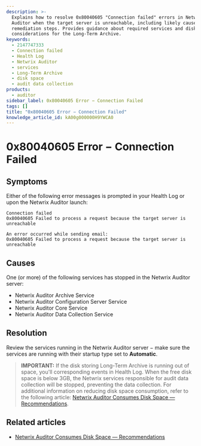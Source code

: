 ```yaml
---
description: >-
  Explains how to resolve 0x80040605 "Connection failed" errors in Netwrix
  Auditor when the target server is unreachable, including likely causes and
  remediation steps. Provides guidance about required services and disk space
  considerations for the Long-Term Archive.
keywords:
  - 2147747333
  - Connection failed
  - Health Log
  - Netwrix Auditor
  - services
  - Long-Term Archive
  - disk space
  - audit data collection
products:
  - auditor
sidebar_label: 0x80040605 Error − Connection Failed
tags: []
title: "0x80040605 Error − Connection Failed"
knowledge_article_id: kA00g000000H9YWCA0
---
```


# 0x80040605 Error − Connection Failed

## Symptoms

Either of the following error messages is prompted in your Health Log or upon the Netwrix Auditor launch:

```text
Connection failed
0x80040605 Failed to process a request because the target server is unreachable
```

```text
An error occurred while sending email:
0x80040605 Failed to process a request because the target server is unreachable
```

## Causes

One (or more) of the following services has stopped in the Netwrix Auditor server:

- Netwrix Auditor Archive Service
- Netwrix Auditor Configuration Server Service
- Netwrix Auditor Core Service
- Netwrix Auditor Data Collection Service

## Resolution

Review the services running in the Netwrix Auditor server − make sure the services are running with their startup type set to **Automatic**.

> **IMPORTANT:** If the disk storing Long-Term Archive is running out of space, you'll corresponding events in Health Log. When the free disk space is below 3GB, the Netwrix services responsible for audit data collection will be stopped, preventing the data collection. For additional information on reducing disk space consumption, refer to the following article: [Netwrix Auditor Consumes Disk Space — Recommendations](https://docs.netwrix.com/docs/kb/auditor/netwrix-auditor-consumes-disk-space-recommendations).

## Related articles

- [Netwrix Auditor Consumes Disk Space — Recommendations](https://docs.netwrix.com/docs/kb/auditor/netwrix-auditor-consumes-disk-space-recommendations)
